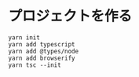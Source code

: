 # プロジェクトを作る

```
yarn init
yarn add typescript
yarn add @types/node
yarn add browserify
yarn tsc --init
```
